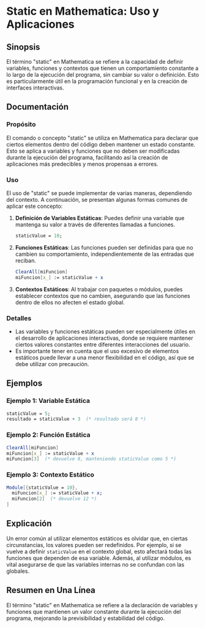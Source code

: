 <!--
Meta Description: # Static en Mathematica: Uso y Aplicaciones ## Sinopsis El término "static" en Mathematica se refiere a la capacidad de definir variables, funciones y...
Meta Keywords: que, mathematica, funciones, staticvalue, del
-->

# Static en Mathematica: Uso y Aplicaciones

## Sinopsis
El término "static" en Mathematica se refiere a la capacidad de definir variables, funciones y contextos que tienen un comportamiento constante a lo largo de la ejecución del programa, sin cambiar su valor o definición. Esto es particularmente útil en la programación funcional y en la creación de interfaces interactivas.

## Documentación
### Propósito
El comando o concepto "static" se utiliza en Mathematica para declarar que ciertos elementos dentro del código deben mantener un estado constante. Esto se aplica a variables y funciones que no deben ser modificadas durante la ejecución del programa, facilitando así la creación de aplicaciones más predecibles y menos propensas a errores.

### Uso
El uso de "static" se puede implementar de varias maneras, dependiendo del contexto. A continuación, se presentan algunas formas comunes de aplicar este concepto:

1. **Definición de Variables Estáticas**: Puedes definir una variable que mantenga su valor a través de diferentes llamadas a funciones.
   
   ```mathematica
   staticValue = 10;
   ```

2. **Funciones Estáticas**: Las funciones pueden ser definidas para que no cambien su comportamiento, independientemente de las entradas que reciban.

   ```mathematica
   ClearAll[miFuncion]
   miFuncion[x_] := staticValue + x
   ```

3. **Contextos Estáticos**: Al trabajar con paquetes o módulos, puedes establecer contextos que no cambien, asegurando que las funciones dentro de ellos no afecten el estado global.

### Detalles
- Las variables y funciones estáticas pueden ser especialmente útiles en el desarrollo de aplicaciones interactivas, donde se requiere mantener ciertos valores constantes entre diferentes interacciones del usuario.
- Es importante tener en cuenta que el uso excesivo de elementos estáticos puede llevar a una menor flexibilidad en el código, así que se debe utilizar con precaución.

## Ejemplos
### Ejemplo 1: Variable Estática
```mathematica
staticValue = 5;
resultado = staticValue + 3  (* resultado será 8 *)
```

### Ejemplo 2: Función Estática
```mathematica
ClearAll[miFuncion]
miFuncion[x_] := staticValue + x
miFuncion[3]  (* devuelve 8, manteniendo staticValue como 5 *)
```

### Ejemplo 3: Contexto Estático
```mathematica
Module[{staticValue = 10},
  miFuncion[x_] := staticValue + x;
  miFuncion[2]  (* devuelve 12 *)
]
```

## Explicación
Un error común al utilizar elementos estáticos es olvidar que, en ciertas circunstancias, los valores pueden ser redefinidos. Por ejemplo, si se vuelve a definir `staticValue` en el contexto global, esto afectará todas las funciones que dependen de esa variable. Además, al utilizar módulos, es vital asegurarse de que las variables internas no se confundan con las globales.

## Resumen en Una Línea
El término "static" en Mathematica se refiere a la declaración de variables y funciones que mantienen un valor constante durante la ejecución del programa, mejorando la previsibilidad y estabilidad del código.